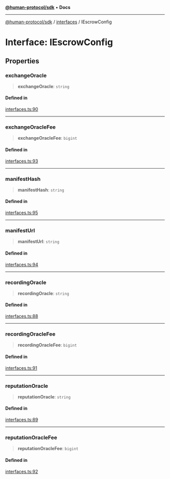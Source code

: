 [**@human-protocol/sdk**](../../README.md) • **Docs**

***

[@human-protocol/sdk](../../modules.md) / [interfaces](../README.md) / IEscrowConfig

# Interface: IEscrowConfig

## Properties

### exchangeOracle

> **exchangeOracle**: `string`

#### Defined in

[interfaces.ts:90](https://github.com/humanprotocol/human-protocol/blob/5aadf5b53e183f9fa135338ac711e8ae4734ff77/packages/sdk/typescript/human-protocol-sdk/src/interfaces.ts#L90)

***

### exchangeOracleFee

> **exchangeOracleFee**: `bigint`

#### Defined in

[interfaces.ts:93](https://github.com/humanprotocol/human-protocol/blob/5aadf5b53e183f9fa135338ac711e8ae4734ff77/packages/sdk/typescript/human-protocol-sdk/src/interfaces.ts#L93)

***

### manifestHash

> **manifestHash**: `string`

#### Defined in

[interfaces.ts:95](https://github.com/humanprotocol/human-protocol/blob/5aadf5b53e183f9fa135338ac711e8ae4734ff77/packages/sdk/typescript/human-protocol-sdk/src/interfaces.ts#L95)

***

### manifestUrl

> **manifestUrl**: `string`

#### Defined in

[interfaces.ts:94](https://github.com/humanprotocol/human-protocol/blob/5aadf5b53e183f9fa135338ac711e8ae4734ff77/packages/sdk/typescript/human-protocol-sdk/src/interfaces.ts#L94)

***

### recordingOracle

> **recordingOracle**: `string`

#### Defined in

[interfaces.ts:88](https://github.com/humanprotocol/human-protocol/blob/5aadf5b53e183f9fa135338ac711e8ae4734ff77/packages/sdk/typescript/human-protocol-sdk/src/interfaces.ts#L88)

***

### recordingOracleFee

> **recordingOracleFee**: `bigint`

#### Defined in

[interfaces.ts:91](https://github.com/humanprotocol/human-protocol/blob/5aadf5b53e183f9fa135338ac711e8ae4734ff77/packages/sdk/typescript/human-protocol-sdk/src/interfaces.ts#L91)

***

### reputationOracle

> **reputationOracle**: `string`

#### Defined in

[interfaces.ts:89](https://github.com/humanprotocol/human-protocol/blob/5aadf5b53e183f9fa135338ac711e8ae4734ff77/packages/sdk/typescript/human-protocol-sdk/src/interfaces.ts#L89)

***

### reputationOracleFee

> **reputationOracleFee**: `bigint`

#### Defined in

[interfaces.ts:92](https://github.com/humanprotocol/human-protocol/blob/5aadf5b53e183f9fa135338ac711e8ae4734ff77/packages/sdk/typescript/human-protocol-sdk/src/interfaces.ts#L92)
